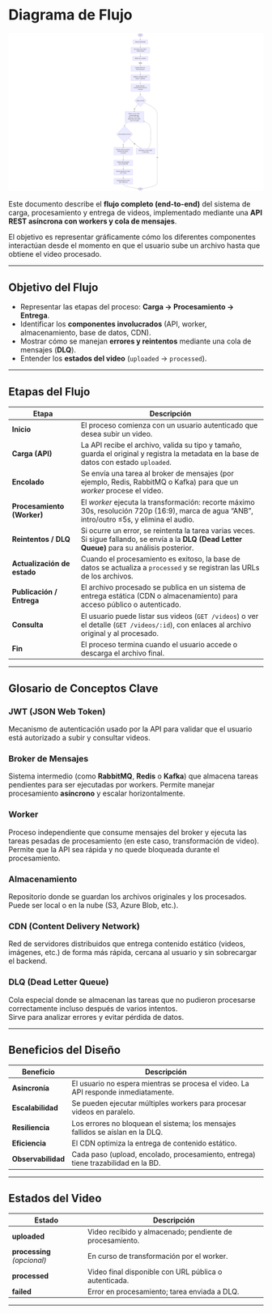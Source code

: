 # Diagrama de Flujo

![Diagrama de Flujo](img/DiagramaFlujo.png)

Este documento describe el **flujo completo (end-to-end)** del sistema de carga, procesamiento y entrega de videos, implementado mediante una **API REST asíncrona con workers y cola de mensajes**.  

El objetivo es representar gráficamente cómo los diferentes componentes interactúan desde el momento en que el usuario sube un archivo hasta que obtiene el video procesado.

---

## Objetivo del Flujo

- Representar las etapas del proceso: **Carga → Procesamiento → Entrega**.  
- Identificar los **componentes involucrados** (API, worker, almacenamiento, base de datos, CDN).  
- Mostrar cómo se manejan **errores y reintentos** mediante una cola de mensajes (**DLQ**).  
- Entender los **estados del video** (`uploaded` → `processed`).

---

## Etapas del Flujo

| Etapa | Descripción |
|--------|--------------|
| **Inicio** | El proceso comienza con un usuario autenticado que desea subir un video. |
| **Carga (API)** | La API recibe el archivo, valida su tipo y tamaño, guarda el original y registra la metadata en la base de datos con estado `uploaded`. |
| **Encolado** | Se envía una tarea al broker de mensajes (por ejemplo, Redis, RabbitMQ o Kafka) para que un *worker* procese el video. |
| **Procesamiento (Worker)** | El *worker* ejecuta la transformación: recorte máximo 30s, resolución 720p (16:9), marca de agua “ANB”, intro/outro ≤5s, y elimina el audio. |
| **Reintentos / DLQ** | Si ocurre un error, se reintenta la tarea varias veces. Si sigue fallando, se envía a la **DLQ (Dead Letter Queue)** para su análisis posterior. |
| **Actualización de estado** | Cuando el procesamiento es exitoso, la base de datos se actualiza a `processed` y se registran las URLs de los archivos. |
| **Publicación / Entrega** | El archivo procesado se publica en un sistema de entrega estática (CDN o almacenamiento) para acceso público o autenticado. |
| **Consulta** | El usuario puede listar sus videos (`GET /videos`) o ver el detalle (`GET /videos/:id`), con enlaces al archivo original y al procesado. |
| **Fin** | El proceso termina cuando el usuario accede o descarga el archivo final. |

---

## Glosario de Conceptos Clave

### JWT (JSON Web Token)
Mecanismo de autenticación usado por la API para validar que el usuario está autorizado a subir y consultar videos.

### Broker de Mensajes
Sistema intermedio (como **RabbitMQ**, **Redis** o **Kafka**) que almacena tareas pendientes para ser ejecutadas por workers. Permite manejar procesamiento **asíncrono** y escalar horizontalmente.

### Worker
Proceso independiente que consume mensajes del broker y ejecuta las tareas pesadas de procesamiento (en este caso, transformación de video).  
Permite que la API sea rápida y no quede bloqueada durante el procesamiento.

### Almacenamiento
Repositorio donde se guardan los archivos originales y los procesados. Puede ser local o en la nube (S3, Azure Blob, etc.).

### CDN (Content Delivery Network)
Red de servidores distribuidos que entrega contenido estático (videos, imágenes, etc.) de forma más rápida, cercana al usuario y sin sobrecargar el backend.

### DLQ (Dead Letter Queue)
Cola especial donde se almacenan las tareas que no pudieron procesarse correctamente incluso después de varios intentos.  
Sirve para analizar errores y evitar pérdida de datos.

---

## Beneficios del Diseño

| Beneficio | Descripción |
|------------|--------------|
| **Asincronía** | El usuario no espera mientras se procesa el video. La API responde inmediatamente. |
| **Escalabilidad** | Se pueden ejecutar múltiples workers para procesar videos en paralelo. |
| **Resiliencia** | Los errores no bloquean el sistema; los mensajes fallidos se aíslan en la DLQ. |
| **Eficiencia** | El CDN optimiza la entrega de contenido estático. |
| **Observabilidad** | Cada paso (upload, encolado, procesamiento, entrega) tiene trazabilidad en la BD. |

---

## Estados del Video

| Estado | Descripción |
|---------|--------------|
| **uploaded** | Video recibido y almacenado; pendiente de procesamiento. |
| **processing** *(opcional)* | En curso de transformación por el worker. |
| **processed** | Video final disponible con URL pública o autenticada. |
| **failed** | Error en procesamiento; tarea enviada a DLQ. |

---
